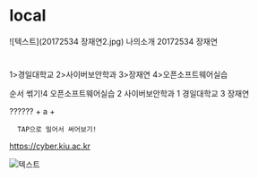# local

![텍스트](20172534 장재연2.jpg)
나의소개 20172534 장재연
#
1>경일대학교
2>사이버보안학과
3>장재연
4>오픈소프트웨어실습


순서 썪기!4 오픈소프트웨어실습
2 사이버보안학과
1 경일대학교
3 장재연

 ??????  + a +

      TAP으로 밀어서 써어보기!
  
 https://cyber.kiu.ac.kr

![텍스트](ㅋ.jpg)
